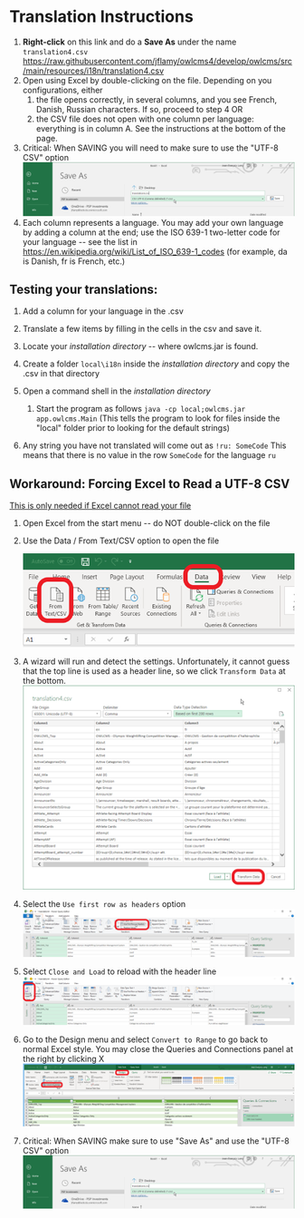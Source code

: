 # Translation Instructions

1. **Right-click** on this link and do a **Save As** under the name `translation4.csv`
   https://raw.githubusercontent.com/jflamy/owlcms4/develop/owlcms/src/main/resources/i18n/translation4.csv
3. Open using Excel by double-clicking on the file. Depending on you configurations, either
   1. the file opens correctly, in several columns, and you see French, Danish, Russian characters. If so, proceed to step 4  OR
   2. the CSV file does not open with one column per language: everything is in column A.  See the instructions at the bottom of the page.
3. Critical: When SAVING you will need to make sure to use the "UTF-8 CSV" option
   ![60_CSV_Save As](../../../../../docs/img/Translation/60_CSV_SaveAs.png)
4. Each column represents a language.  You may add your own language by adding a column at the end; use the ISO 639-1 two-letter code for your language -- see the list in https://en.wikipedia.org/wiki/List_of_ISO_639-1_codes  (for example, da is Danish, fr is French, etc.)

## Testing your translations:

   1. Add a column for your language in the .csv 

   2. Translate a few items by filling in the cells in the csv and save it.

   3. Locate your *installation directory* -- where owlcms.jar is found.

   4. Create a folder `local\i18n` inside the *installation directory* and copy the .csv in that directory

   5. Open a command shell in the *installation directory*
      1. Start the program as follows
         ```java -cp local;owlcms.jar app.owlcms.Main```
         (This tells the program to look for files inside the "local" folder prior to looking for the default strings)
      
   6. Any string you have not translated will come out as `!ru: SomeCode`
      This means that there is no value in the row `SomeCode` for the language `ru`
      
      

## Workaround: Forcing Excel to Read a UTF-8 CSV

<u>This is only needed if Excel cannot read your file</u>

1. Open Excel from the start menu -- do NOT double-click on the file

2. Use the Data / From Text/CSV option to open the file

   ![10_FromTextCSV](../../../../../docs/img/Translation/10_FromTextCSV.png)

3. A wizard will run and detect the settings. Unfortunately, it cannot guess that the top line is used as a header line, so we click `Transform Data` at the bottom.![20_Wizard_transform](../../../../../docs/img/Translation/20_Wizard_transform.png)

3. Select the `Use first row as headers` option
   ![30_HeaderRows](../../../../../docs/img/Translation/30_HeaderRows.png)
4. Select `Close and Load` to reload with the header line
   ![40_CloseAndSave](../../../../../docs/img/Translation/40_CloseAndSave.png)
5. Go to the Design menu and select `Convert to Range` to go back to normal Excel style.  You may close the Queries and Connections panel at the right by clicking X
   ![50_Range](../../../../../docs/img/Translation/50_Range.png)
6. Critical: When SAVING make sure to use "Save As" and use the "UTF-8 CSV" option
   ![60_CSV_Save As](../../../../../docs/img/Translation/60_CSV_SaveAs.png)
